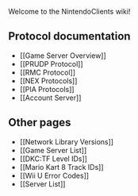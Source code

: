 Welcome to the NintendoClients wiki!
## Protocol documentation
* [[Game Server Overview]]
* [[PRUDP Protocol]]
* [[RMC Protocol]]
* [[NEX Protocols]]
* [[PIA Protocols]]
* [[Account Server]]

## Other pages
* [[Network Library Versions]]
* [[Game Server List]]
* [[DKC:TF Level IDs]]
* [[Mario Kart 8 Track IDs]]
* [[Wii U Error Codes]]
* [[Server List]]